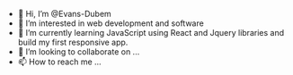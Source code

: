 - 👋 Hi, I’m @Evans-Dubem
- 👀 I’m interested in web development and software
- 🌱 I’m currently learning JavaScript using React and Jquery libraries and build my first responsive app.
- 💞️ I’m looking to collaborate on ...
- 📫 How to reach me ...

<!---
Evans-Dubem/Evans-Dubem is a ✨ special ✨ repository because its `README.md` (this file) appears on your GitHub profile.
You can click the Preview link to take a look at your changes.
--->

